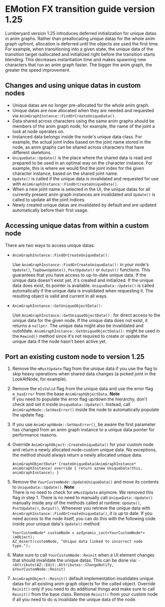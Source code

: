 # EMotion FX transition guide version 1\.25<a name="emfx-1.25-transition-guide"></a>

Lumberyard version 1\.25 introduces deferred initialization for unique datas in anim graphs\. Rather than preallocating unique datas for the whole anim graph upfront, allocation is deferred until the objects are used the first time\. For example, when transitioning into a given state, the unique data of the transition target isallocated and initialized right before the transition starts blending\. This decreases instantiation time and makes spawning new characters that run an anim graph faster\. The bigger the anim graph, the greater the speed improvement\. 

## Changes and using unique datas in custom nodes<a name="emfx-1.25-changes"></a>
+ Unique datas are no longer pre\-allocated for the whole anim graph\. 
+ Unique datas are now allocated when they are needed and requested via `AnimGraphInstance::FindOrCreateUniqueData()`\. 
+ Data shared across characters using the same anim graphs should be members of the anim graph node; for example, the name of the joint a look at node operates on\. 
+ Instanced data belongs inside the node's unique data class\. For example, the actual joint index based on the joint name stored in the node, as anim graphs can be shared across characters that have different skeletons\. 
+ `UniqueData::Update()` is the place where the shared data is read and prepared to be used in an optimal way on the character instance\. For example, this is where we would find the joint index for the given character instance, based on the shared joint name\. 
+ `Update()` is called if the unique data is invalidated and requested for use with `AnimGraphInstance::FindOrCreateUniqueData()`\. 
+ When a new joint name is selected in the UI, the unique datas for all currently present anim graph instances are invalidated and `Update()` is called to update all the joint indices\. 
+ Newly created unique datas are invalidated by default and are updated automatically before their first usage\. 

## Accessing unique datas from within a custom node<a name="emfx-1.25-data-access"></a>

There are two ways to access unique datas: 
+ `AnimGraphInstance::FindOrCreateUniqueData():` 

  Use `AnimGraphInstance::FindOrCreateUniqueData():` in your node's `Update()`, `TopDownUpdate()`, `PostUpdate()` or `Output()` functions\. This guarantees that you have access to up\-to\-date unique data\. If the unique data doesn't exist yet, it's created and initialized\. If the unique data does exist, its pointer is available\. `UniqueData::Update()` is called automatically if the unique data is invalidated when requesting it\. The resulting object is valid and current in all ways\. 
+ `AnimGraphInstance::GetUniqueObjectData():` 

  Use `AnimGraphInstance::GetUniqueObjectData():` for direct access to the unique data for the given node\. If the unique data does not exist, it returns a `nullptr`\. The unique data might also be invalidated and outofdate\. `AnimGraphInstance::GetUniqueObjectData():` might be used in the `Rewind()` method since it's not required to create or update the unique data if the node hasn't been active yet\. 

## Port an existing custom node to version 1\.25<a name="emfx-1.25-porting-custom-nodes"></a>

1. Remove the `mMustUpdate` flag from the unique data if you use the flag to skip heavy operations when shared data changes \(a picked joint in the LookAtNode, for example\)\. 

1. Remove the `mIsValid` flag from the unique data and use the error flag `m_hasError` from the base `AnimGraphObjectData`\. 
**Note**  
If you need to populate the error flag up/down the hierarchy, don't check and set it inside `UniqueData::Update()`\. Instead, call `AnimGraphNode::SetHasError()` inside the node to automatically populate the update flag\. 

1. If you use `AnimGraphNode::SetHasError()`, be aware the first parameter has changed from an anim graph instance to a unique data pointer for performance reasons\. 

1. Override `AnimGraphObject::CreateUniqueData()` for your custom node and return a newly allocated node\-custom unique data\. No exceptions, the method should always return a newly allocated unique data\. 

   ```
   AnimGraphObjectData* CreateUniqueData(AnimGraphInstance* animGraphInstance) override { return aznew UniqueData(this, animGraphInstance); }
   ```

1. Remove the `YourCustomNode::UpdateUniqueData()` and move its contents to `UniqueData::Update()`\. 
**Note**  
There is no need to check for `mMustUpdate` anymore\. We removed this flag in step 1\. 
There is no need to manually call `UniqueData::Update()` manually inside any of the methods called at runtime: `Update()`, `PostUpdate()`, `Output()`\. Whenever you retrieve the unique data with `AnimGraphInstance::FindOrCreateUniqueData()`, it is up to date\. 
If you need access to the node itself, you can do this with the following code inside your unique data's `Update()` method:   

     ```
     YourCustomNode* customNode = azdynamic_cast<YourCustomNode*>(mObject);
     AZ_Assert(customNode, "Unique data linked to incorrect node type.");
     ```

1. Make sure to call `YourCustomNode::Reinit` when a UI element changes that should invalidate the unique datas\. This can be done via: `->Attribute(AZ::Edit::Attributes::ChangeNotify, &YourCustomNode::Reinit)` 

1. `AnimGraphObject::Reinit()` default implementation invalidates unique datas for all existing anim graph objects for the called object\. Override `Reinit()` only if you need to do additional things and make sure to call `Reinit()` from the base class\. Remove `Reinit()` from your custom node if all you need to do is invalidate the unique data of the node\. 
